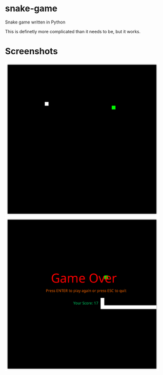 # snake-game
Snake game written in Python

This is definetly more complicated than it needs to be, but it works.
# Screenshots
![image](https://github.com/andromeda771/snake-game/blob/master/screenshot_1.png)
![image](https://github.com/andromeda771/snake-game/blob/master/screenshot_2.png)
